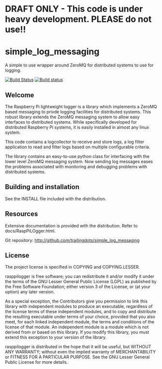
# DRAFT ONLY - This code is under heavy development. PLEASE do not use!!

# simple_log_messaging
A simple to use wrapper around ZeroMQ for distributed systems to use for logging.

[![Build Status](https://travis-ci.org/zeromq/libzmq.png?branch=master)](https://travis-ci.org/zeromq/libzmq)
[![Build status](https://ci.appveyor.com/api/projects/status/e2ks424yrs1un3wt?svg=true)](https://ci.appveyor.com/project/zeromq/libzmq)

## Welcome

The Raspberry Pi lightweight logger is a library which implements
a ZeroMQ based messaging to privde logging facilities for
distributed systems. This robust library extends the ZeroMQ messaging
system to allow easy interfaces to distributed systems.
While specifically developed for distributed Raspberry Pi
systems, it is easily installed in almost any linux system.

This code contains a logcollector to receive and store logs,
a log filter application to read and filter logs based on
multiple configurable criteria.

The library contains an easy-to-use python class for interfacing
with the lower level ZeroMQ messaging system. Now sending
log messages eases the problems associated with monitoring and
debugging problems with distributed systems.


## Building and installation

See the INSTALL file included with the distribution.

## Resources

Extensive documentation is provided with the distribution. Refer to
docs/RaspPiLOgger.html.

Git repository: http://github.com/trailingdots/simple_log_messaging

## License

The project license is specified in COPYING and COPYING.LESSER.

rasppilogger is free software; you can redistribute it and/or modify it under
the terms of the GNU Lesser General Public License (LGPL) as published
by the Free Software Foundation; either version 3 of the License, or
(at your option) any later version.

As a special exception, the Contributors give you permission to link
this library with independent modules to produce an executable,
regardless of the license terms of these independent modules, and to
copy and distribute the resulting executable under terms of your choice,
provided that you also meet, for each linked independent module, the
terms and conditions of the license of that module. An independent
module is a module which is not derived from or based on this library.
If you modify this library, you must extend this exception to your
version of the library.

rasppilogger is distributed in the hope that it will be useful, but WITHOUT
ANY WARRANTY; without even the implied warranty of MERCHANTABILITY or
FITNESS FOR A PARTICULAR PURPOSE. See the GNU Lesser General Public
License for more details.
